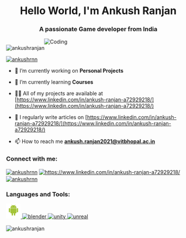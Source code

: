 <h1 align="center">Hello World, I'm Ankush Ranjan</h1>
<h3 align="center">A passionate Game developer from India</h3>
<img align="right" alt="Coding" width="400" src="https://media.discordapp.net/attachments/1060216200627494932/1062432242246365235/IMG_6201.jpg?width=670&height=553">

<p align="left"> <img src="https://komarev.com/ghpvc/?username=ankushranjan&label=Profile%20views&color=0e75b6&style=flat" alt="ankushranjan" /> </p>

<p align="left"> <a href="https://twitter.com/ankushrnn" target="blank"><img src="https://img.shields.io/twitter/follow/ankushrnn?logo=twitter&style=for-the-badge" alt="ankushrnn" /></a> </p>

- 🔭 I’m currently working on **Personal Projects**

- 🌱 I’m currently learning **Courses**

- 👨‍💻 All of my projects are available at [https://www.linkedin.com/in/ankush-ranjan-a72929218/](https://www.linkedin.com/in/ankush-ranjan-a72929218/)

- 📝 I regularly write articles on [https://www.linkedin.com/in/ankush-ranjan-a72929218/](https://www.linkedin.com/in/ankush-ranjan-a72929218/)

- 📫 How to reach me **ankush.ranjan2021@vitbhopal.ac.in**

<h3 align="left">Connect with me:</h3>
<p align="left">
<a href="https://twitter.com/ankushrnn" target="blank"><img align="center" src="https://raw.githubusercontent.com/rahuldkjain/github-profile-readme-generator/master/src/images/icons/Social/twitter.svg" alt="ankushrnn" height="30" width="40" /></a>
<a href="https://linkedin.com/in/https://www.linkedin.com/in/ankush-ranjan-a72929218/" target="blank"><img align="center" src="https://raw.githubusercontent.com/rahuldkjain/github-profile-readme-generator/master/src/images/icons/Social/linked-in-alt.svg" alt="https://www.linkedin.com/in/ankush-ranjan-a72929218/" height="30" width="40" /></a>
<a href="https://instagram.com/ankushrnn" target="blank"><img align="center" src="https://raw.githubusercontent.com/rahuldkjain/github-profile-readme-generator/master/src/images/icons/Social/instagram.svg" alt="ankushrnn" height="30" width="40" /></a>
</p>

<h3 align="left">Languages and Tools:</h3>
<p align="left"> <a href="https://developer.android.com" target="_blank" rel="noreferrer"> <img src="https://raw.githubusercontent.com/devicons/devicon/master/icons/android/android-original-wordmark.svg" alt="android" width="40" height="40"/> </a> <a href="https://www.blender.org/" target="_blank" rel="noreferrer"> <img src="https://download.blender.org/branding/community/blender_community_badge_white.svg" alt="blender" width="40" height="40"/> </a> <a href="https://unity.com/" target="_blank" rel="noreferrer"> <img src="https://www.vectorlogo.zone/logos/unity3d/unity3d-icon.svg" alt="unity" width="40" height="40"/> </a> <a href="https://unrealengine.com/" target="_blank" rel="noreferrer"> <img src="https://raw.githubusercontent.com/kenangundogan/fontisto/036b7eca71aab1bef8e6a0518f7329f13ed62f6b/icons/svg/brand/unreal-engine.svg" alt="unreal" width="40" height="40"/> </a> </p>

<p><img align="center" src="https://github-readme-streak-stats.herokuapp.com/?user=ankushranjan&" alt="ankushranjan" /></p>
